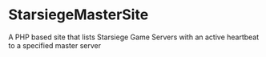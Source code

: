 # StarsiegeMasterSite
A PHP based site that lists Starsiege Game Servers with an active heartbeat to a specified master server
